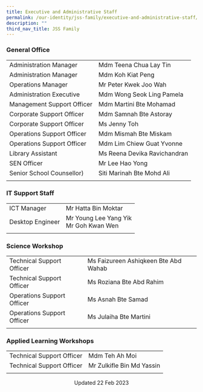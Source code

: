 ```yaml
---
title: Executive and Administrative Staff
permalink: /our-identity/jss-family/executive-and-administrative-staff/
description: ""
third_nav_title: JSS Family
---
```

### General Office

|  |  |
|---|---|
| Administration Manager | Mdm Teena Chua Lay Tin |
| Administration Manager | Mdm Koh Kiat Peng |
| Operations Manager | Mr Peter Kwek Joo Wah |
| Administration Executive | Mdm Wong Seok Ling Pamela |
| Management Support Officer | Mdm Martini Bte Mohamad |
| Corporate Support Officer | Mdm Samnah Bte Astoray |
| Corporate Support Officer | Ms Jenny Toh |
| Operations Support Officer | Mdm Mismah Bte Miskam |
| Operations Support Officer | Mdm Lim Chiew Guat Yvonne |
| Library Assistant | Ms Reena Devika Ravichandran |
| SEN Officer  | Mr Lee Hao Yong |
| Senior School Counsellor)   | Siti Marinah Bte Mohd Ali   |
| | |

### IT Support Staff

|  |  |
|---|---|
| ICT Manager | Mr Hatta Bin Moktar |
| Desktop Engineer | Mr Young Lee Yang Yik <br> Mr Goh Kwan Wen |
| | | 

### Science Workshop

|  |  |
|---|---|
| Technical Support Officer | Ms Faizureen Ashiqkeen Bte Abd Wahab |
| Technical Support Officer | Ms Roziana Bte Abd Rahim |
| Operations Support Officer | Ms Asnah Bte Samad |
| Operations Support Officer | Ms Julaiha Bte Martini |
| | |

### Applied Learning Workshops

|  |  |
|---|---|
| Technical Support Officer | Mdm Teh Ah Moi |
| Technical Support Officer | Mr Zulkifle Bin Md Yassin |
| | |



<center> Updated 22 Feb 2023 </center>